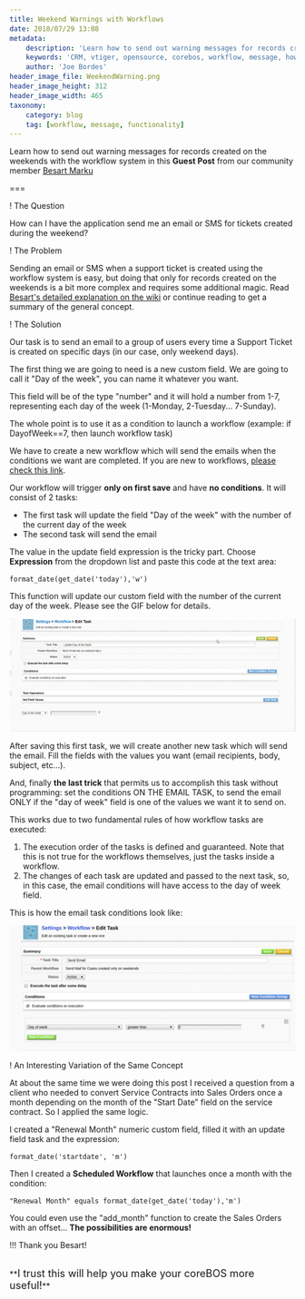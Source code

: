 ```yaml
---
title: Weekend Warnings with Workflows
date: 2018/07/29 13:08
metadata:
    description: 'Learn how to send out warning messages for records created on the weekends with the workflow system.'
    keywords: 'CRM, vtiger, opensource, corebos, workflow, message, howto'
    author: 'Joe Bordes'
header_image_file: WeekendWarning.png
header_image_height: 312
header_image_width: 465
taxonomy:
    category: blog
    tag: [workflow, message, functionality]
---
```


Learn how to send out warning messages for records created on the weekends with the workflow system in this **Guest Post** from our community member [Besart Marku](https://github.com/besartmarku)

===

 ! The Question

How can I have the application send me an email or SMS for tickets created during the weekend?

 ! The Problem

Sending an email or SMS when a support ticket is created using the workflow system is easy, but doing that only for records created on the weekends is a bit more complex and requires some additional magic. Read [Besart's detailed explanation on the wiki](http://corebos.org/documentation/doku.php?noprocess=1&id=en:workflow_weekendwarning) or continue reading to get a summary of the general concept.

 ! The Solution

Our task is to send an email to a group of users every time a Support Ticket is created on specific days (in our case, only weekend days).

The first thing we are going to need is a new custom field. We are going to call it "Day of the week", you can name it whatever you want.

This field will be of the type "number" and it will hold a number from 1-7, representing each day of the week (1-Monday, 2-Tuesday... 7-Sunday).

The whole point is to use it as a condition to launch a workflow (example: if DayofWeek==7, then launch workflow task)

We have to create a new workflow which will send the emails when the conditions we want are completed. If you are new to workflows, [please check this link](http://corebos.org/documentation/doku.php?id=en:workflow_stepbystep).

Our workflow will trigger **only on first save** and have **no conditions**. It will consist of 2 tasks:
  * The first task will update the field "Day of the week" with the number of the current day of the week
  * The second task will send the email

The value in the update field expression is the tricky part. Choose **Expression** from the dropdown list and paste this code at the text area:

```
format_date(get_date('today'),'w')
```

This function will update our custom field with the number of the current day of the week. Please see the GIF below for details.

![DOW Expression](dowexpression.gif)

After saving this first task, we will create another new task which will send the email. Fill the fields with the values you want (email recipients, body, subject, etc...).

And, finally **the last trick** that permits us to accomplish this task without programming: set the conditions ON THE EMAIL TASK, to send the email ONLY if the "day of week" field is one of the values we want it to send on.

This works due to two fundamental rules of how workflow tasks are executed:

  1. The execution order of the tasks is defined and guaranteed. Note that this is not true for the workflows themselves, just the tasks inside a workflow.
  2. The changes of each task are updated and passed to the next task, so, in this case, the email conditions will have access to the day of week field.

This is how the email task conditions look like:

![Email task conditions](emailtaskcond.png)

 ! An Interesting Variation of the Same Concept

At about the same time we were doing this post I received a question from a client who needed to convert Service Contracts into Sales Orders once a month depending on the month of the "Start Date" field on the service contract. So I applied the same logic.

I created a "Renewal Month" numeric custom field, filled it with an update field task and the expression:

```
format_date('startdate', 'm')
```
Then I created a **Scheduled Workflow** that launches once a month with the condition:

```
"Renewal Month" equals format_date(get_date('today'),'m')
```

You could even use the "add_month" function to create the Sales Orders with an offset...  **The possibilities are enormous!**

 !!! Thank you Besart!

<br>
**<span style="font-size:large">I trust this will help you make your coreBOS more useful!</span>**

